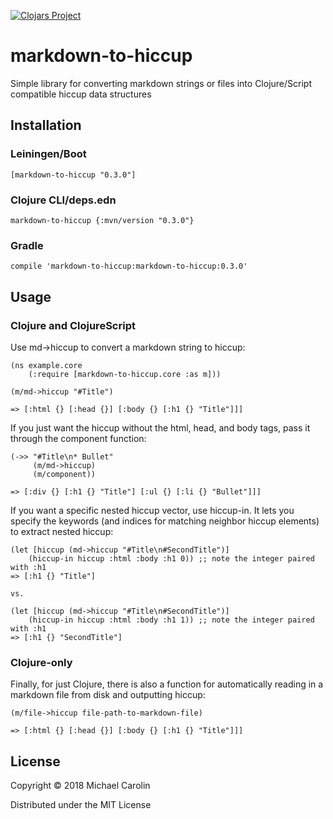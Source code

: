 [![Clojars Project](https://img.shields.io/clojars/v/markdown-to-hiccup.svg)](https://clojars.org/markdown-to-hiccup)

# markdown-to-hiccup

Simple library for converting markdown strings or files into Clojure/Script compatible hiccup data structures

## Installation
### Leiningen/Boot
`[markdown-to-hiccup "0.3.0"]`

### Clojure CLI/deps.edn
`markdown-to-hiccup {:mvn/version "0.3.0"}`

### Gradle
`compile 'markdown-to-hiccup:markdown-to-hiccup:0.3.0'`

## Usage
### Clojure and ClojureScript
Use md->hiccup to convert a markdown string to hiccup:
```
(ns example.core
	(:require [markdown-to-hiccup.core :as m]))

(m/md->hiccup "#Title")

=> [:html {} [:head {}] [:body {} [:h1 {} "Title"]]]
```

If you just want the hiccup without the html, head, and body tags, pass it through the component function:
```
(->> "#Title\n* Bullet"
     (m/md->hiccup)
     (m/component))
     
=> [:div {} [:h1 {} "Title"] [:ul {} [:li {} "Bullet"]]]

```

If you want a specific nested hiccup vector, use hiccup-in. It lets you specify the keywords
(and indices for matching neighbor hiccup elements) to extract nested hiccup:
```
(let [hiccup (md->hiccup "#Title\n#SecondTitle")]
	(hiccup-in hiccup :html :body :h1 0)) ;; note the integer paired with :h1
=> [:h1 {} "Title"]

vs.

(let [hiccup (md->hiccup "#Title\n#SecondTitle")]
	(hiccup-in hiccup :html :body :h1 1)) ;; note the integer paired with :h1
=> [:h1 {} "SecondTitle"]
```
### Clojure-only
Finally, for just Clojure, there is also a function for automatically reading in a markdown file from disk and outputting hiccup:
```
(m/file->hiccup file-path-to-markdown-file)

=> [:html {} [:head {}] [:body {} [:h1 {} "Title"]]]
```

## License

Copyright © 2018 Michael Carolin

Distributed under the MIT License
